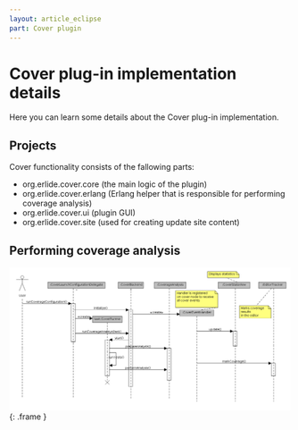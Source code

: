 ```yaml
---
layout: article_eclipse
part: Cover plugin
---
```


# Cover plug-in implementation details

Here you can learn some details about the Cover plug-in implementation.

## Projects

Cover functionality consists of the fallowing parts:

* org.erlide.cover.core (the main logic of the plugin)
* org.erlide.cover.erlang (Erlang helper that is responsible for performing coverage analysis)
* org.erlide.cover.ui (plugin GUI)
* org.erlide.cover.site (used for creating update site content)

## Performing coverage analysis

![sequence](images/sequence.png){: .frame }